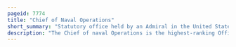 ```yaml
---
pageid: 7774
title: "Chief of Naval Operations"
short_summary: "Statutory office held by an Admiral in the United States Navy"
description: "The Chief of naval Operations is the highest-ranking Officer of the united States navy. The Position is a statutory Office held by an Admiral who is a military Adviser and Deputy Secretary of the Navy. The Cno is also a Member of the joint Chiefs of Staff and is in this Capacity a military Adviser to the national Security council the Homeland Security council the Secretary of Defense and the President."
---
```


